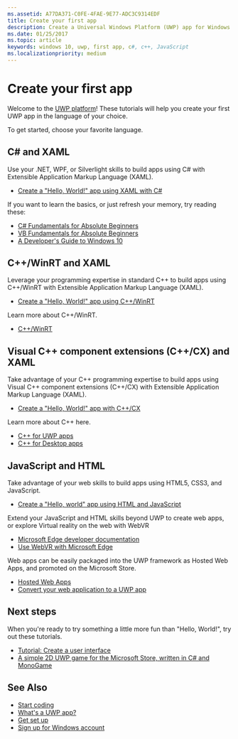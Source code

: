 ```yaml
---
ms.assetid: A77DA371-C0FE-4FAE-9E77-ADC3C9314EDF
title: Create your first app
description: Create a Universal Windows Platform (UWP) app for Windows 10 using your favorite programming language.
ms.date: 01/25/2017
ms.topic: article
keywords: windows 10, uwp, first app, c#, c++, JavaScript
ms.localizationpriority: medium
---
```


# Create your first app

Welcome to the [UWP platform](universal-application-platform-guide.md)! These tutorials will help you create your first UWP app in the language of your choice.

To get started, choose your favorite language.

## C# and XAML

Use your .NET, WPF, or Silverlight skills to build apps using C# with Extensible Application Markup Language (XAML).

* [Create a "Hello, World!" app using XAML with C#](create-a-hello-world-app-xaml-universal.md)

If you want to learn the basics, or just refresh your memory, try reading these:

* [C# Fundamentals for Absolute Beginners](https://channel9.msdn.com/Series/CSharp-Fundamentals-for-Absolute-Beginners?l=Lvld4EQIC_2706218949)
* [VB Fundamentals for Absolute Beginners](/learn/?l=jqMOvLKbC_9206218965)
* [A Developer's Guide to Windows 10](/learn/)

## C++/WinRT and XAML

Leverage your programming expertise in standard C++ to build apps using C++/WinRT with Extensible Application Markup Language (XAML).

* [Create a "Hello, World!" app using C++/WinRT](./create-a-basic-windows-10-app-in-cppwinrt.md)

Learn more about C++/WinRT.

* [C++/WinRT](../cpp-and-winrt-apis/index.md)

## Visual C++ component extensions (C++/CX) and XAML

Take advantage of your C++ programming expertise to build apps using Visual C++ component extensions (C++/CX) with Extensible Application Markup Language (XAML).

* [Create a "Hello, World!" app with C++/CX](create-a-basic-windows-10-app-in-cpp.md)

Learn more about C++ here.

* [C++ for UWP apps](/cpp/cppcx/universal-windows-apps-cpp?view=vs-2019)
* [C++ for Desktop apps](/cpp/windows/desktop-applications-visual-cpp?view=vs-2019)

## JavaScript and HTML

Take advantage of your web skills to build apps using HTML5, CSS3, and JavaScript.

* [Create a "Hello, world" app using HTML and JavaScript](create-a-hello-world-app-js-uwp.md)

Extend your JavaScript and HTML skills beyond UWP to create web apps, or explore Virtual reality on the web with WebVR

* [Microsoft Edge developer documentation](/microsoft-edge/)
* [Use WebVR with Microsoft Edge](/microsoft-edge/webvr/)

Web apps can be easily packaged into the UWP framework as Hosted Web Apps, and promoted on the Microsoft Store.

* [Hosted Web Apps](https://developer.microsoft.com/windows/pwa)
* [Convert your web application to a UWP app](/microsoft-edge/progressive-web-apps-chromium/)

## Next steps

When you're ready to try something a little more fun than "Hello, World!", try out these tutorials.

* [Tutorial: Create a user interface](../design/basics/xaml-basics-ui.md)
* [A simple 2D UWP game for the Microsoft Store, written in C# and MonoGame](get-started-tutorial-game-mg2d.md)

## See Also

* [Start coding](create-uwp-apps.md)
* [What's a UWP app?](universal-application-platform-guide.md)
* [Get set up](get-set-up.md)
* [Sign up for Windows account](sign-up.md)